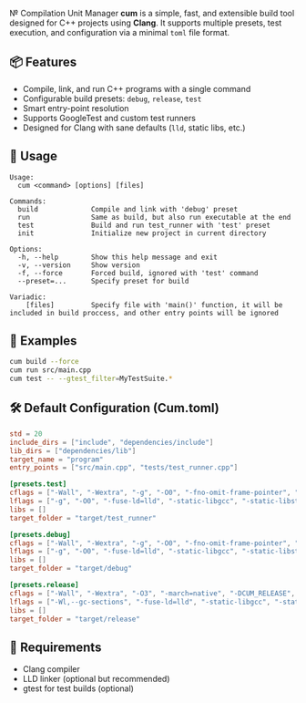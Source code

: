 № Compilation Unit Manager
**cum** is a simple, fast, and extensible build tool designed for C++ projects using **Clang**. It supports multiple presets, test execution, and configuration via a minimal `toml` file format.
## 📦 Features

- Compile, link, and run C++ programs with a single command
- Configurable build presets: `debug`, `release`, `test`
- Smart entry-point resolution
- Supports GoogleTest and custom test runners
- Designed for Clang with sane defaults (`lld`, static libs, etc.)
## 🧪 Usage
```
Usage:
  cum <command> [options] [files]

Commands:
  build             Compile and link with 'debug' preset
  run               Same as build, but also run executable at the end
  test              Build and run test_runner with 'test' preset
  init              Initialize new project in current directory

Options:
  -h, --help        Show this help message and exit
  -v, --version     Show version
  -f, --force       Forced build, ignored with 'test' command
  --preset=...      Specify preset for build

Variadic:
    [files]         Specify file with 'main()' function, it will be included in build proccess, and other entry points will be ignored
```
## 📌 Examples
```bash
cum build --force
cum run src/main.cpp
cum test -- --gtest_filter=MyTestSuite.*
```
## 🛠 Default Configuration (Cum.toml)
```toml
std = 20
include_dirs = ["include", "dependencies/include"]
lib_dirs = ["dependencies/lib"]
target_name = "program"
entry_points = ["src/main.cpp", "tests/test_runner.cpp"]

[presets.test]
cflags = ["-Wall", "-Wextra", "-g", "-O0", "-fno-omit-frame-pointer", "-DCUM_DEBUG"]
lflags = ["-g", "-O0", "-fuse-ld=lld", "-static-libgcc", "-static-libstdc++"]
libs = []
target_folder = "target/test_runner"

[presets.debug]
cflags = ["-Wall", "-Wextra", "-g", "-O0", "-fno-omit-frame-pointer", "-DCUM_DEBUG"]
lflags = ["-g", "-O0", "-fuse-ld=lld", "-static-libgcc", "-static-libstdc++"]
libs = []
target_folder = "target/debug"

[presets.release]
cflags = ["-Wall", "-Wextra", "-O3", "-march=native", "-DCUM_RELEASE", "-ffunction-sections", "-fdata-sections"]
lflags = ["-Wl,--gc-sections", "-fuse-ld=lld", "-static-libgcc", "-static-libstdc++", "-fvisibility=hidden"]
libs = []
target_folder = "target/release"
```
## 🧰 Requirements
* Clang compiler
* LLD linker (optional but recommended)
* gtest for test builds (optional)
